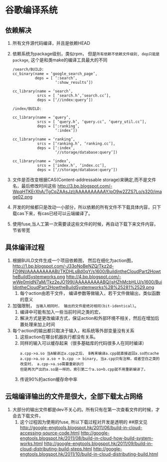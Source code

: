 # 谷歌编译系统
## 依赖解决
1. 所有文件源代码编译，并且是依赖HEAD
2. 依赖系统为package级别，类似rpm， 但是`所有依赖不依赖文件级别, dep只能是package`, 这个是和类make的编译工具最大的不同

    ```
    /search/BUILD: 
    cc_binary(name = ‘google_search_page’, 
              deps = [ ‘:search’, 
                       ‘:show_results’]) 
    
    cc_library(name = ‘search’, 
               srcs = [ ‘search.h’,‘search.cc’], 
               deps = [‘//index:query’]) 
    
    /index/BUILD: 
    
    cc_library(name = ‘query’, 
               srcs = [ ‘query.h’, ‘query.cc’, ‘query_util.cc’], 
               deps = [‘:ranking’, 
                       ‘:index’]) 
    
    cc_library(name = ‘ranking’, 
               srcs = [‘ranking.h’, ‘ranking.cc’], 
               deps = [‘:index’,  
                       ‘//storage/database:query’]) 
    
    cc_library(name = ‘index’, 
               srcs = [‘index.h’, ‘index.cc’], 
               deps = [‘//storage/database:query’]) 
    ```

3. 文件是否改变根据CAS(Content-addressable storage)来确定,而不是文件名，最后修改时间这些
http://3.bp.blogspot.com/-WpqHTKErXhA/TgCqZAAsJzI/AAAAAAAAAAY/pO9w2ZZS7Lo/s320/image02.png
4. 开发的时候都只是改动一小部分，所以依赖的所有文件不下载具体内容，只下载cas下来，有cas已经可以云端编译了。
5. 使用fuse,当人工第一次需要读这些文件的时候，再自动下载下来文件内容，节省带宽

## 具体编译过程
1. 根据BUILD文件生成一个项目依赖图， 然后在细化为action图， 
http://1.bp.blogspot.com/-J33oNoBeNZQ/Tkz2d-FD9NI/AAAAAAAAABI/TKDHLsBd0qY/s1600/BuildintheCloudPart2HowtheBuildSystemworks.png
http://4.bp.blogspot.com/-wWe0mldN7aM/Tkz2eJO199I/AAAAAAAAABQ/jsHZhMcbHLU/s1600/BuildintheCloudPart2HowtheBuildSystemworks%2B%25281%2529.png
    1. 每个action由若干文件， 编译参数等做输入，若干文件做输出，类似函数的意义
2. 加强限制， `当输入相同时， 输出的文件是绝对相同(bit-identical)`。
    1. 编译中可能有加入一些当前时间之类的宏，
    2. 解决方式是更改编译方式，保证action和外部环境不相关，然后在增加后置处理来加上时间
3. 每个action的输出都只取决于输入，和系统等外部变量没有关系
    1. 这些action在哪台机器执行都没有关系。
    2. 同样的输入可以缓存起来（很多基础库的代码很多人在同时编译）
        ```
        a.cpp->a.so 当A编译过a.cpp之后， B再来编译a.cpp就直接返回a.so的cache
        a.cpp->a.so a.so + b.cpp -> binary, 当a.cpp只有注释，或者空白之类的改变时， a.cpp->a.so需要重新执行
        但是两次产出的a.so是一样的，索引第二个a.so+b.cpp就不用重新编译了。
        ```
    3. 传说90%的action缓存命中率
    
## 云端编译输出的文件是很大，全部下载太占网络
1. 大部分的输出文件都是dev不关心的。所有只有在第一次查看文件的时候，才会去下载文件，
    1. 这个过程因为使用的fuse, 所以下载过程对开发是透明的 
##原文见
http://google-engtools.blogspot.hk/2011/06/build-in-cloud-accessing-source-code.html
http://google-engtools.blogspot.hk/2011/08/build-in-cloud-how-build-system-works.html
http://google-engtools.blogspot.hk/2011/09/build-in-cloud-distributing-build-steps.html
http://google-engtools.blogspot.hk/2011/10/build-in-cloud-distributing-build.html
